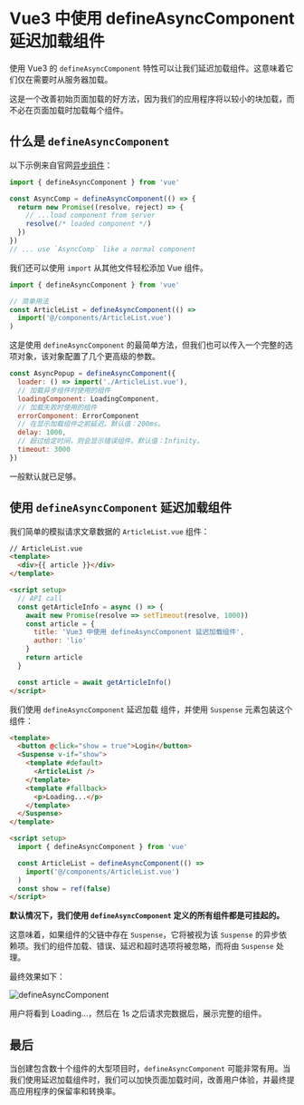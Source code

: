 # Vue3 中使用 defineAsyncComponent 延迟加载组件

使用 Vue3 的 `defineAsyncComponent` 特性可以让我们延迟加载组件。这意味着它们仅在需要时从服务器加载。

这是一个改善初始页面加载的好方法，因为我们的应用程序将以较小的块加载，而不必在页面加载时加载每个组件。

## 什么是 `defineAsyncComponent`

以下示例来自官网[异步组件](https://vuejs.org/guide/components/async.html)：

```js
import { defineAsyncComponent } from 'vue'

const AsyncComp = defineAsyncComponent(() => {
  return new Promise((resolve, reject) => {
    // ...load component from server
    resolve(/* loaded component */)
  })
})
// ... use `AsyncComp` like a normal component
```

我们还可以使用 `import` 从其他文件轻松添加 Vue 组件。

```js
import { defineAsyncComponent } from 'vue'

// 简单用法
const ArticleList = defineAsyncComponent(() =>
  import('@/components/ArticleList.vue')
)
```

这是使用 `defineAsyncComponent` 的最简单方法，但我们也可以传入一个完整的选项对象，该对象配置了几个更高级的参数。

```js
const AsyncPopup = defineAsyncComponent({
  loader: () => import('./ArticleList.vue'),
  // 加载异步组件时使用的组件
  loadingComponent: LoadingComponent,
  // 加载失败时使用的组件
  errorComponent: ErrorComponent
  // 在显示加载组件之前延迟。默认值：200ms。
  delay: 1000,
  // 超过给定时间，则会显示错误组件。默认值：Infinity。
  timeout: 3000
})
```

一般默认就已足够。

## 使用 `defineAsyncComponent` 延迟加载组件

我们简单的模拟请求文章数据的 `ArticleList.vue` 组件：

```html
// ArticleList.vue
<template>
  <div>{{ article }}</div>
</template>

<script setup>
  // API call
  const getArticleInfo = async () => {
    await new Promise(resolve => setTimeout(resolve, 1000))
    const article = {
      title: 'Vue3 中使用 defineAsyncComponent 延迟加载组件',
      author: 'lio'
    }
    return article
  }

  const article = await getArticleInfo()
</script>
```

我们使用 `defineAsyncComponent` 延迟加载 组件，并使用 `Suspense` 元素包装这个组件：

```html
<template>
  <button @click="show = true">Login</button>
  <Suspense v-if="show">
    <template #default>
      <ArticleList />
    </template>
    <template #fallback>
      <p>Loading...</p>
    </template>
  </Suspense>
</template>

<script setup>
  import { defineAsyncComponent } from 'vue'

  const ArticleList = defineAsyncComponent(() =>
    import('@/components/ArticleList.vue')
  )
  const show = ref(false)
</script>
```

**默认情况下，我们使用 `defineAsyncComponent` 定义的所有组件都是可挂起的。**

这意味着，如果组件的父链中存在 `Suspense`，它将被视为该 `Suspense` 的异步依赖项。我们的组件加载、错误、延迟和超时选项将被忽略，而将由 `Suspense` 处理。

最终效果如下：

![defineAsyncComponent](https://upload-images.jianshu.io/upload_images/18281896-37529d3041f24598.gif?imageMogr2/auto-orient/strip)

用户将看到 Loading...，然后在 1s 之后请求完数据后，展示完整的组件。

## 最后

当创建包含数十个组件的大型项目时，`defineAsyncComponent` 可能非常有用。当我们使用延迟加载组件时，我们可以加快页面加载时间，改善用户体验，并最终提高应用程序的保留率和转换率。
